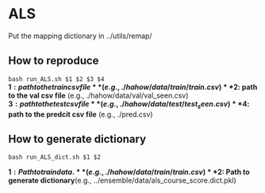 # ALS

Put the mapping dictionary in ../utils/remap/

## How to reproduce 
`bash run_ALS.sh $1 $2 $3 $4`  
**$1: path to the train csv file** (e.g., ./hahow/data/train/train.csv)  
**$2: path to the val csv file** (e.g., ./hahow/data/val/val_seen.csv)   
**$3: path to the test csv file** (e.g., ./hahow/data/test/test_seen.csv)   
**$4: path to the predcit csv file** (e.g., ./pred.csv)   

## How to generate dictionary
`bash run_ALS_dict.sh $1 $2`

**$1: Path to train data.**(e.g., ./hahow/data/train/train.csv)  
**$2: Path to generate dictionary**(e.g., ../ensemble/data/als_course_score.dict.pkl)  
